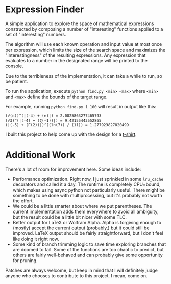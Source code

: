 # Expression Finder

A simple application to explore the space of mathematical expressions constructed by composing
a number of "interesting" functions applied to a set of "interesting" numbers.

The algorithm will use each known operation and input value at most once per expression, which
limits the size of the search space and maximizes the "interestingness" of the resulting
expressions. Any expression that evaluates to a number in the designated range will be printed
to the console.

Due to the terribleness of the implementation, it can take a while to run, so be patient.

To run the application, execute `python find.py <min> <max>` where `<min>` and `<max>` define
the bounds of the target range.

For example, running `python find.py 1 100` will result in output like this:

```
(√(π))^(|(-4) + (e)|) = 2.0825863277465793                  
(√3)^(|(-4) + (ζ(−1))|) = 9.42155443552865               
(|(-5) + (Γ(2))|)^((ln(7)) / (11)) = 1.277923827820499      
```

I built this project to help come up with the design for a
[t-shirt](https://www.teepublic.com/t-shirt/74788750-math).

# Additional Work

There's a lot of room for improvement here. Some ideas include:

- Performance optimization. Right now, I just sprinkled in some `lru_cache` decorators
  and called it a day. The runtime is completely CPU=bound, which makes using async python
  not particularly useful. There might be something to be done with multiprocessing, but
  it's probably not worth the effort.
- We could be a little smarter about where we put parentheses. The current implementation
  adds them everywhere to avoid all ambiguity, but the result could be a little bit nicer
  with some TLC.
- Better output for LaTeX or Wolfram Alpha.  Alpha is forgiving enough to (mostly) accept
  the current output (probably,) but it could still be improved. LaTeX output should be
  fairly straightforward, but I don't feel like doing it right now.
- Some kind of branch trimming logic to save time exploring branches that are doomed to
  fail. Some of the functions are too chaotic to predict, but others are fairly well-behaved
  and can probably give some opportunity for pruning.

Patches are always welcome, but keep in mind that I will definitely judge anyone who chooses
to contribute to this project. I mean, come on.
